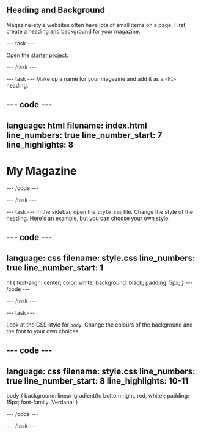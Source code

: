## Heading and Background

Magazine-style websites often have lots of small items on a page. First, create a heading and background for your magazine.

--- task ---

Open the <a href="https://editor.raspberrypi.org/en/projects/magazine-starter" target="_blank">starter project</a>.

--- /task ---

--- task ---
Make up a name for your magazine and add it as a `<h1>` heading.

--- code ---
---
language: html
filename: index.html
line_numbers: true
line_number_start: 7
line_highlights: 8
---
<body>
	<h1>My Magazine</h1>

</body>

--- /code ---

--- /task ---

--- task ---
In the sidebar, open the `style.css` file. Change the style of the heading. Here's an example, but you can choose your own style:


--- code ---
---
language: css
filename: style.css
line_numbers: true
line_number_start: 1
---
h1 {
    text-align: center;
    color: white;
    background: black;
    padding: 5px;
}
--- /code ---

--- /task ---

--- task ---

Look at the CSS style for `body`. Change the colours of the background and the font to your own choices.


--- code ---
---
language: css
filename: style.css
line_numbers: true
line_number_start: 8
line_highlights: 10-11
---
body {
  background: linear-gradient(to bottom right, red, white);
  padding: 15px;
  font-family: Verdana;
}

--- /code ---

--- /task ---


